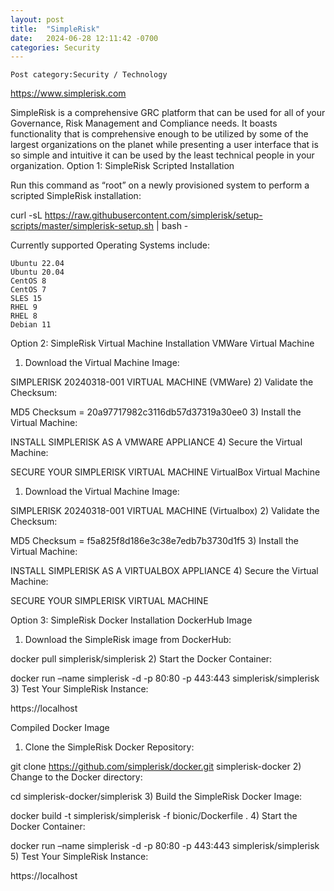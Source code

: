 ```yaml
---
layout: post
title:  "SimpleRisk"
date:   2024-06-28 12:11:42 -0700
categories: Security
---
```

    Post category:Security / Technology

<a href="https://www.simplerisk.com">https://www.simplerisk.com</a>

SimpleRisk is a comprehensive GRC platform that can be used for all of your Governance, Risk Management and Compliance needs. It boasts functionality that is comprehensive enough to be utilized by some of the largest organizations on the planet while presenting a user interface that is so simple and intuitive it can be used by the least technical people in your organization.
Option 1: SimpleRisk Scripted Installation

Run this command as “root” on a newly provisioned system to perform a scripted SimpleRisk installation:

curl -sL https://raw.githubusercontent.com/simplerisk/setup-scripts/master/simplerisk-setup.sh | bash -

Currently supported Operating Systems include:

    Ubuntu 22.04
    Ubuntu 20.04
    CentOS 8
    CentOS 7
    SLES 15
    RHEL 9
    RHEL 8
    Debian 11

Option 2: SimpleRisk Virtual Machine Installation
VMWare Virtual Machine
1) Download the Virtual Machine Image:

SIMPLERISK 20240318-001 VIRTUAL MACHINE (VMWare)
2) Validate the Checksum:

MD5 Checksum = 20a97717982c3116db57d37319a30ee0
3) Install the Virtual Machine:

INSTALL SIMPLERISK AS A VMWARE APPLIANCE
4) Secure the Virtual Machine:

SECURE YOUR SIMPLERISK VIRTUAL MACHINE
VirtualBox Virtual Machine
1) Download the Virtual Machine Image:

SIMPLERISK 20240318-001 VIRTUAL MACHINE (Virtualbox)
2) Validate the Checksum:

MD5 Checksum = f5a825f8d186e3c38e7edb7b3730d1f5
3) Install the Virtual Machine:

INSTALL SIMPLERISK AS A VIRTUALBOX APPLIANCE
4) Secure the Virtual Machine:

SECURE YOUR SIMPLERISK VIRTUAL MACHINE

Option 3: SimpleRisk Docker Installation
DockerHub Image
1) Download the SimpleRisk image from DockerHub:

docker pull simplerisk/simplerisk
2) Start the Docker Container:

docker run –name simplerisk -d -p 80:80 -p 443:443 simplerisk/simplerisk
3) Test Your SimpleRisk Instance:

https://localhost

Compiled Docker Image
1) Clone the SimpleRisk Docker Repository:

git clone https://github.com/simplerisk/docker.git simplerisk-docker
2) Change to the Docker directory:

cd simplerisk-docker/simplerisk
3) Build the SimpleRisk Docker Image:

docker build -t simplerisk/simplerisk -f bionic/Dockerfile .
4) Start the Docker Container:

docker run –name simplerisk -d -p 80:80 -p 443:443 simplerisk/simplerisk
5) Test Your SimpleRisk Instance:

https://localhost

